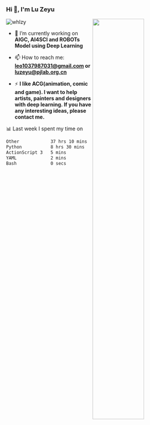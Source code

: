 ### Hi 👋, I'm Lu Zeyu

<img src="https://komarev.com/ghpvc/?username=whlzy&label=Profile%20views&color=0e75b6&style=flat" alt="whlzy" />
<img align="right" width="53%" src="https://github-readme-stats.vercel.app/api?username=whlzy&show_icons=true">

- 🔭 I’m currently working on **AIGC, AI4SCI and ROBOTs Model using Deep Learning**

- 📫 How to reach me: **leo1037987031@gmail.com or luzeyu@pjlab.org.cn**

- ⚡ **I like ACG(animation, comic and game). I want to help artists, painters and designers with deep learning. If you have any interesting ideas, please contact me.**

📊 Last week I spent my time on

<!--START_SECTION:waka-->

```txt
Other            37 hrs 10 mins  ████████████████████▒░░░░   81.09 %
Python           8 hrs 30 mins   ████▓░░░░░░░░░░░░░░░░░░░░   18.56 %
ActionScript 3   5 mins          ░░░░░░░░░░░░░░░░░░░░░░░░░   00.20 %
YAML             2 mins          ░░░░░░░░░░░░░░░░░░░░░░░░░   00.09 %
Bash             0 secs          ░░░░░░░░░░░░░░░░░░░░░░░░░   00.03 %
```

<!--END_SECTION:waka-->

